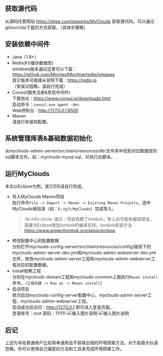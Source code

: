 ## 获取源代码
从源码托管网站 https://gitee.com/osworks/MyClouds 获取源代码。可以通过git/svn/zip下载的方式获取。（具体步骤略）
## 安装依赖中间件
- Java（1.8+）
- Redis(KV缓存数据库)  
  windows版本通过这里可以下载：https://github.com/MicrosoftArchive/redis/releases  
  其它版本可直接从官网下载：https://redis.io  
  （安装过程略，请自行完成）
- Consul(服务注册&发现中间件)  
  下载地址：https://www.consul.io/downloads.html  
  启动命令：`consul.exe agent -dev`  
  Web控制台：http://127.0.0.1:8500
- Maven  
  请自行安装和配置。  
## 系统管理库表&基础数据初始化
  从myclouds-admin-server/src/main/resources/db/文件夹中找到对应数据库的sql脚本文件。如：myclouds-mysql.sql，并执行此脚本。
## 运行MyClouds  
  本文以Eclipse为例，其它IDE请自行完成。
- 导入MyClouds Maven项目  
  执行命令`File -> Import -> Maven -> Existing Maven Projects`。选中MyClouds根目录（如：`E:/git/MyClouds`）完成导入。
  >  :fa-info-circle: 提示：项目依赖了lombok，导入后可能有编译错误，需要为Eclipse增加lombok的编译支持。lombok安装方法：https://www.projectlombok.org/setup/eclipse
- 修改配置中心的配置数据  
  分别打开myclouds-config-server/src/main/resources/config/路径下的myclouds-admin-server-dev.yml和myclouds-admin-webserver-dev.yml文件，修改myclouds-admin-server工程和myclouds-admin-webserver工程对应的配置数据。
- install依赖工程  
  分别在myclouds-domain工程和myclouds-common上面执行`Maven install`命令。（`工程右键 -> Run as -> Maven install`）
- 启动项目  
  依次启动myclouds-config-server配置中心、myclouds-admin-server工程、myclouds-admin-webserver工程。  
  启动成功后访问：http://127.0.0.1 即可进入登录页面。  
  登录账号：root 密码：111111
  ![输入图片说明](https://images.gitee.com/uploads/images/2018/1001/001211_69b123ff_431745.png "2018-10-01_001107.png")
![输入图片说明](https://images.gitee.com/uploads/images/2020/0418/152101_a47c1751_431745.jpeg "MyClouds企业级微服务开源平台-资源模块.jpg")
## 后记  
  上述为写给普通用户比较简单通用且不容易出错的环境搭架方法。对于各路大仙请忽略，你可以使用自己偏爱的方法和工具来完成环境搭建工作。